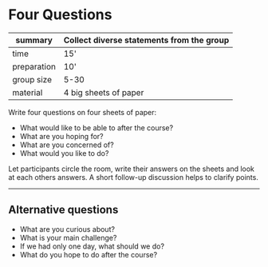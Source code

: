 
# Four Questions

| summary     | Collect diverse statements from the group |
|-------------|-------------------------------------------|
| time        | 15' |
| preparation | 10' |
| group size  | 5-30 |
| material    | 4 big sheets of paper |

Write four questions on four sheets of paper:

* What would like to be able to after the course?
* What are you hoping for?
* What are you concerned of?
* What would you like to do?

Let participants circle the room, write their answers on the sheets and look at each others answers. A short follow-up discussion helps to clarify points.

----

## Alternative questions

* What are you curious about?
* What is your main challenge?
* If we had only one day, what should we do?
* What do you hope to do after the course?
